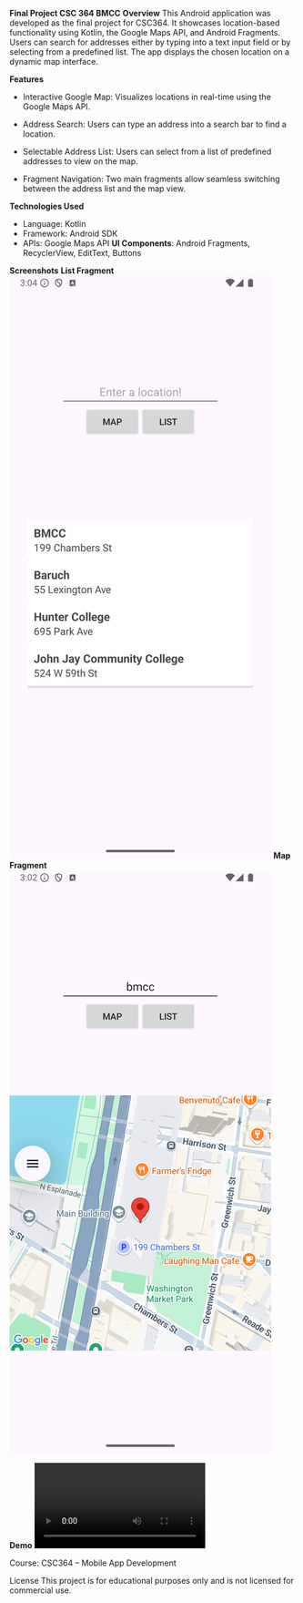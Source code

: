 **Final Project CSC 364 BMCC**
**Overview**
This Android application was developed as the final project for CSC364. 
It showcases location-based functionality using Kotlin, the Google Maps API, and Android Fragments. 
Users can search for addresses either by typing into a text input field or by selecting from a predefined list. 
The app displays the chosen location on a dynamic map interface.

**Features**
- Interactive Google Map: Visualizes locations in real-time using the Google Maps API.

- Address Search: Users can type an address into a search bar to find a location.

- Selectable Address List: Users can select from a list of predefined addresses to view on the map.

- Fragment Navigation: Two main fragments allow seamless switching between the address list and the map view.

**Technologies Used**
- Language: Kotlin
- Framework: Android SDK
- APIs: Google Maps API
**UI Components**: Android Fragments, RecyclerView, EditText, Buttons

**Screenshots**
**List Fragment**
![Home Fragment](/SSListView.png)
**Map Fragment**
![Map Fragment](/SSMapView.png)

**Demo**
![App Demo](clip.mp4)


Course: CSC364 – Mobile App Development

License
This project is for educational purposes only and is not licensed for commercial use. 